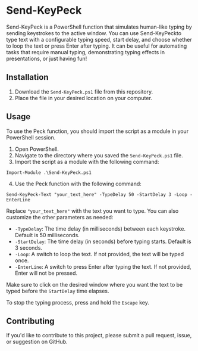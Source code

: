 # Send-KeyPeck

Send-KeyPeck is a PowerShell function that simulates human-like typing by sending keystrokes to the active window. You can use Send-KeyPeckto type text with a configurable typing speed, start delay, and choose whether to loop the text or press Enter after typing. It can be useful for automating tasks that require manual typing, demonstrating typing effects in presentations, or just having fun!

## Installation

1. Download the `Send-KeyPeck.ps1` file from this repository.
2. Place the file in your desired location on your computer.

## Usage

To use the Peck function, you should import the script as a module in your PowerShell session.

1. Open PowerShell.
2. Navigate to the directory where you saved the `Send-KeyPeck.ps1` file.
3. Import the script as a module with the following command:

`Import-Module .\Send-KeyPeck.ps1`

4. Use the Peck function with the following command:

`Send-KeyPeck-Text "your_text_here" -TypeDelay 50 -StartDelay 3 -Loop -EnterLine`

Replace `"your_text_here"` with the text you want to type. You can also customize the other parameters as needed:

* `-TypeDelay`: The time delay (in milliseconds) between each keystroke. Default is 50 milliseconds.
* `-StartDelay`: The time delay (in seconds) before typing starts. Default is 3 seconds.
* `-Loop`: A switch to loop the text. If not provided, the text will be typed once.
* `-EnterLine`: A switch to press Enter after typing the text. If not provided, Enter will not be pressed.

Make sure to click on the desired window where you want the text to be typed before the `StartDelay` time elapses.

To stop the typing process, press and hold the `Escape` key.

## Contributing

If you'd like to contribute to this project, please submit a pull request, issue, or suggestion on GitHub.
